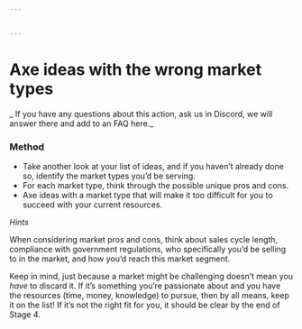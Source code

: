 ```yaml
---


---
```


<h1 id="axe-ideas-with-the-wrong-market-types">Axe ideas with the wrong market types</h1>
<p>_ If you have any questions about this action, ask us in Discord, we will answer there and add to an FAQ here._</p>
<h3 id="method">Method</h3>
<ul>
<li>Take another look at your list of ideas, and if you haven’t already done so, identify the market types you’d be serving.</li>
<li>For each market type, think through the possible unique pros and cons.</li>
<li>Axe ideas with a market type that will make it too difficult for you to succeed with your current resources.</li>
</ul>
<p><em>Hints</em></p>
<p>When considering market pros and cons, think about sales cycle length, compliance with government regulations, who specifically you’d be selling to in the market, and how you’d reach this market segment.</p>
<p>Keep in mind, just because a market might be challenging doesn’t mean you  <em>have</em>  to discard it. If it’s something you’re passionate about and you have the resources (time, money, knowledge) to pursue, then by all means, keep it on the list! If it’s not the right fit for you, it should be clear by the end of Stage 4.</p>


